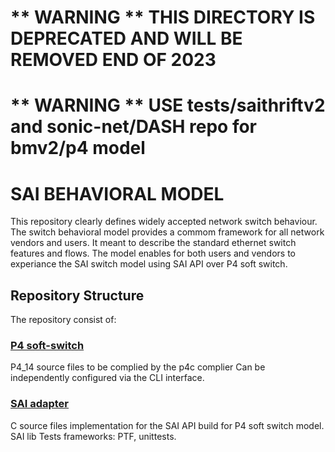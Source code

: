 # ** WARNING ** THIS DIRECTORY IS DEPRECATED AND WILL BE REMOVED END OF 2023
# ** WARNING ** USE tests/saithriftv2 and sonic-net/DASH repo for bmv2/p4 model

# SAI BEHAVIORAL MODEL
This repository clearly defines widely accepted network switch behaviour.
The switch behavioral model provides a commom framework for all network vendors and users.
It meant to describe the standard ethernet switch features and flows.
The model enables for both users and vendors to experiance the SAI switch model using SAI API over P4 soft switch.

## Repository Structure
The repository consist of:

### [P4 soft-switch](p4-sai/)
P4_14 source files to be complied by the p4c complier 
Can be independently configured via the CLI interface.
### [SAI adapter](sai_adapter/)
C source files implementation for the SAI API build for P4 soft switch model.
SAI lib
Tests frameworks: PTF, unittests.
